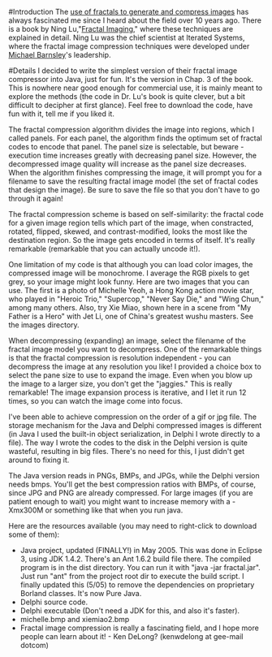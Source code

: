 #Introduction
The [use of fractals to generate and compress images](http://en.wikipedia.org/wiki/Fractal_compression) has always fascinated me 
since I heard about the field over 10 years ago. There is a book by Ning Lu,"[Fractal Imaging](http://www.amazon.com/exec/obidos/tg/detail/-/0124580106/qid=1116053923/sr=1-1/ref=sr_1_1/103-9243869-7119815?v=glance&amp;s=books)," where these techniques are 
explained in detail. Ning Lu was	the chief scientist at Iterated Systems, where the fractal image compression techniques 
were developed under [Michael Barnsley](http://en.wikipedia.org/wiki/Michael_Barnsley)'s leadership.

#Details
I decided to write the simplest version of their fractal image compressor into Java, just for fun. It's the version in 
Chap. 3 of the book. This is nowhere near good enough for commercial use, it is mainly meant to explore the methods 
(the code in Dr. Lu's book is quite clever, but a bit difficult to decipher at first glance). Feel free to download the 
code, have fun with it, tell me if you liked it.

The fractal compression algorithm divides the image into regions, which I called panels. For each panel, the algorithm 
finds the optimum set of fractal codes to encode that panel. The panel size is selectable, but beware - execution time 
increases greatly with decreasing panel size. However, the decompressed image quality will increase as the panel size
decreases. When the algorithm finishes compressing the image, it will prompt you for a filename to save the resulting 
fractal image model (the set of fractal codes that design the image). Be sure to save the file so that you don't have to 
go through it again!

The fractal compression scheme is based on self-similarity: the fractal code for a given image region tells which part 
of the image, when constracted, rotated, flipped, skewed, and contrast-modified, looks the most like the destination region. 
So the image gets encoded in terms of itself. It's really remarkable (remarkable that you can actually uncode it!).

One limitation of my code is that although you can load color images, the compressed image will be monochrome. I average 
the RGB pixels to get grey, so your image might look funny. Here are two images that you can use. The first is a photo 
of Michelle Yeoh, a Hong Kong action movie star, who played in "Heroic Trio," "Supercop," "Never Say Die," and "Wing Chun," 
among many others. Also, try Xie Miao, shown here in a scene from "My Father is a Hero" with Jet Li, one of China's 
greatest wushu masters. See the images directory.

When decompressing (expanding) an image, select the filename of the fractal image model you want to decompress. One of 
the remarkable things is that the fractal compression is resolution independent - you can decompress the image at any 
resolution you like! I provided a choice box to select the pane size to use to expand the image. Even when you blow up 
the image to a larger size, you don't get the "jaggies." This is really remarkable! The image expansion process is 
iterative, and I let it run 12 times, so you can watch the image come into focus.

I've been able to achieve compression on the order of a gif or jpg file. The storage mechanism for the Java and Delphi 
compressed images is different (in Java I used the built-in object serialization, in Delphi I wrote directly to a file). 
The way I wrote the codes to the disk in the Delphi version is quite wasteful, resulting in big files. There's no need 
for this, I just didn't get around to fixing it.

The Java version reads in PNGs, BMPs, and JPGs, while the Delphi version needs bmps. You'll get the best compression 
ratios with BMPs, of course, since JPG and PNG are already compressed. For large images (if you are patient enough to wait) 
you might want to increase memory with a -Xmx300M or something like that when you run java.

Here are the resources available (you may need to right-click to download some of them):

- Java project, updated (FINALLY!) in May 2005. This was done in Eclipse 3, using JDK 1.4.2. There's an Ant 1.6.2 build file there. The compiled program is in the dist directory. You can run it with "java -jar fractal.jar". Just run "ant" from the project root dir to execute the build script. I finally updated this (5/05) to remove the dependencies on proprietary Borland classes. It's now Pure Java.
- Delphi source code.
- Delphi executable (Don't need a JDK for this, and also it's faster).
- michelle.bmp and xiemiao2.bmp
- Fractal image compression is really a fascinating field, and I hope more people can learn about it! - Ken DeLong? (kenwdelong at gee-mail dotcom)

